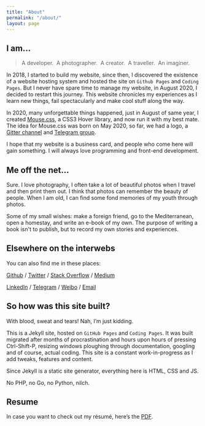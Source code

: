 ```yaml
---
title: "About"
permalink: "/about/"
layout: page
---
```


## I am...

> A developer.&nbsp;&nbsp;A photographer.&nbsp;&nbsp;A creator.&nbsp;&nbsp;A traveller.&nbsp;&nbsp;An imaginer.
>

In 2018, I started to build my website, since then, I discovered the existence of a website hosting system and hosted the site on `Github Pages` and `Coding Pages`. But I never have spare time to manage my website, in August 2020, I decided to restart this journey. This website chronicles my experiences as I learn new things, fail spectacularly and make cool stuff along the way.

In 2020, many unforgettable things happened, just in August of same year, I created [Mouse.css](https://github.com/isArtJay/Mouse), a CSS3 Hover library, and now run it with my best mate. The idea for Mouse.css was born on May 2020, so far, we had a logo, a [Gitter channel](https://gitter.im/mouse-css/mouse?utm_source=share-link&utm_medium=link&utm_campaign=share-link) and [Telegram group](https://t.me/mouse_chat).

I hope that my website is a business card, and people who come here will gain something. I will always love programming and front-end development.

## Me off the net...

Sure. I love photography, I often take a lot of beautiful photos when I travel and then print them out. I think that photos can remember the beauty of people. When I am old, I can find some fond memories of my youth through photos.

Some of my small wishes: make a foreign friend, go to the Mediterranean, open a homestay, and write an e-book of my own. The purpose of writing a book isn't to publish, but to record my own stories and experiences. 

## Elsewhere on the interwebs

You can also find me in these places:

[Github](https://github.com/isArtJay) / [Twitter](https://twitter.com/yj_bian) / [Stack Overflow](https://stackoverflow.com/users/11297855/yj-bian) / [Medium](https://medium.com/@yj_bian)

[LinkedIn](https://www.linkedin.com/in/bianyujie)  / [Telegram](https://t.me/yj_bian) / [Weibo](https://weibo.com/artjay) / [Email](mailto:bianyujie@lien.run)

## So how was this site built?

With blood, sweat and tears! Nah, I’m just kidding.

This is a Jekyll site, hosted on `GitHub Pages` and `Coding Pages`. It was built migrated after months of procrastination and hours upon hours of pressing Ctrl-Shift-P, resizing windows ploughing through documentation, googling and of course, actual coding. This site is a constant work-in-progress as I add tweaks, features and content.

Since Jekyll is a static site generator, everything here is HTML, CSS and JS.

No PHP, no Go, no Python, nilch.



## Resume

In case you want to check out my résumé, here’s the [PDF](/resume/resume.pdf).